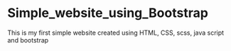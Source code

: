 # Simple_website_using_Bootstrap
This is my first simple website created using HTML, CSS, scss, java script and bootstrap
